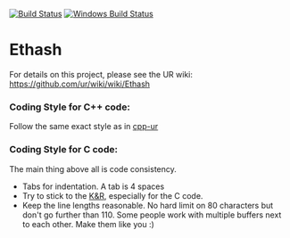 [![Build Status](https://travis-ci.org/ur/urash.svg?branch=master)](https://travis-ci.org/ur/urash)
[![Windows Build Status](https://ci.appveyor.com/api/projects/status/github/debris/urash?branch=master&svg=true)](https://ci.appveyor.com/project/debris/urash-nr37r/branch/master)

# Ethash

For details on this project, please see the UR wiki:
https://github.com/ur/wiki/wiki/Ethash

### Coding Style for C++ code:

Follow the same exact style as in [cpp-ur](https://github.com/ur/cpp-ur/blob/develop/CodingStandards.txt)

### Coding Style for C code:

The main thing above all is code consistency.

- Tabs for indentation. A tab is 4 spaces
- Try to stick to the [K&R](http://en.wikipedia.org/wiki/Indent_style#K.26R_style),
  especially for the C code.
- Keep the line lengths reasonable. No hard limit on 80 characters but don't go further
  than 110. Some people work with multiple buffers next to each other.
  Make them like you :)
